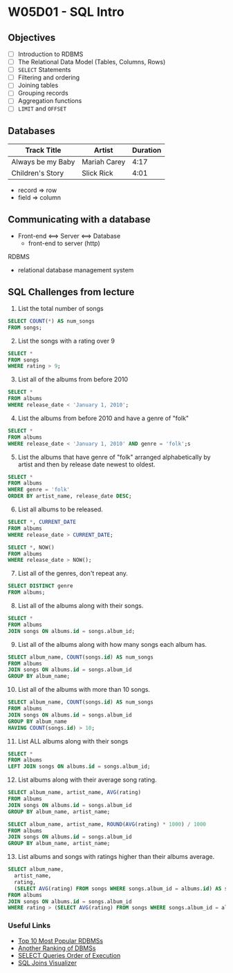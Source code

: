 # W05D01 - SQL Intro

## Objectives
- [ ] Introduction to RDBMS
- [ ] The Relational Data Model (Tables, Columns, Rows)
- [ ] `SELECT` Statements
- [ ] Filtering and ordering
- [ ] Joining tables
- [ ] Grouping records
- [ ] Aggregation functions
- [ ] `LIMIT` and `OFFSET`

## Databases

| Track Title | Artist | Duration |
| ----------- | ------ | -------- |
| Always be my Baby | Mariah Carey | 4:17 |
| Children's Story | Slick Rick | 4:01 |


- record => row
- field => column

## Communicating with a database

- Front-end <==> Server <==> Database
  - front-end to server (http)

RDBMS 
- relational database management system


## SQL Challenges from lecture

1. List the total number of songs
```sql
SELECT COUNT(*) AS num_songs
FROM songs;
```

2. List the songs with a rating over 9
```sql
SELECT *
FROM songs
WHERE rating > 9;
```

3. List all of the albums from before 2010
```sql
SELECT * 
FROM albums
WHERE release_date < 'January 1, 2010';
```

4. List the albums from before 2010 and have a genre of "folk"
```sql
SELECT *
FROM albums
WHERE release_date < 'January 1, 2010' AND genre = 'folk';s
```

5. List the albums that have genre of "folk" arranged alphabetically by artist and then by release date newest to oldest.
```sql
SELECT *
FROM albums
WHERE genre = 'folk'
ORDER BY artist_name, release_date DESC;
```

6. List all albums to be released.
```sql
SELECT *, CURRENT_DATE
FROM albums
WHERE release_date > CURRENT_DATE;

SELECT *, NOW()
FROM albums
WHERE release_date > NOW();
```

7. List all of the genres, don't repeat any.
```sql
SELECT DISTINCT genre 
FROM albums;
```

8. List all of the albums along with their songs.
```sql
SELECT * 
FROM albums
JOIN songs ON albums.id = songs.album_id;
```

9. List all of the albums along with how many songs each album has.
```sql
SELECT album_name, COUNT(songs.id) AS num_songs
FROM albums
JOIN songs ON albums.id = songs.album_id
GROUP BY album_name;
```

10. List all of the albums with more than 10 songs.
```sql
SELECT album_name, COUNT(songs.id) AS num_songs
FROM albums
JOIN songs ON albums.id = songs.album_id
GROUP BY album_name
HAVING COUNT(songs.id) > 10;
```

11. List ALL albums along with their songs
```sql
SELECT * 
FROM albums
LEFT JOIN songs ON albums.id = songs.album_id;
```

12. List albums along with their average song rating.
```sql
SELECT album_name, artist_name, AVG(rating)
FROM albums
JOIN songs ON albums.id = songs.album_id
GROUP BY album_name, artist_name;

SELECT album_name, artist_name, ROUND(AVG(rating) * 1000) / 1000
FROM albums
JOIN songs ON albums.id = songs.album_id
GROUP BY album_name, artist_name;
```

13. List albums and songs with ratings higher than their albums average.
```sql
SELECT album_name,
  artist_name,
  rating,
  (SELECT AVG(rating) FROM songs WHERE songs.album_id = albums.id) AS song_avg_rating
FROM albums
JOIN songs ON albums.id = songs.album_id
WHERE rating > (SELECT AVG(rating) FROM songs WHERE songs.album_id = albums.id);

```

### Useful Links
- [Top 10 Most Popular RDBMSs](https://www.c-sharpcorner.com/article/what-are-the-most-popular-relational-databases/)
- [Another Ranking of DBMSs](https://db-engines.com/en/ranking)
- [SELECT Queries Order of Execution](https://sqlbolt.com/lesson/select_queries_order_of_execution)
- [SQL Joins Visualizer](https://sql-joins.leopard.in.ua/)